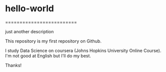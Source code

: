 # hello-world

=========================

just another description

This repository is my first repository on Github.

I study Data Science on coursera (Johns Hopkins University Online Course).<br>
I'm not good at English but I'll do my best.

Thanks!
